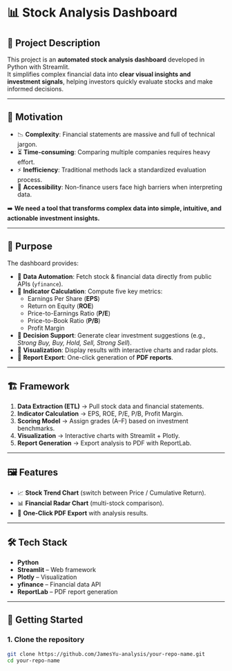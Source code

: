 # 📊 Stock Analysis Dashboard

## 🔎 Project Description
This project is an **automated stock analysis dashboard** developed in Python with Streamlit.  
It simplifies complex financial data into **clear visual insights and investment signals**, helping investors quickly evaluate stocks and make informed decisions.

---

## 🎯 Motivation
- 📉 **Complexity**: Financial statements are massive and full of technical jargon.  
- ⏳ **Time-consuming**: Comparing multiple companies requires heavy effort.  
- ⚡ **Inefficiency**: Traditional methods lack a standardized evaluation process.  
- 🚧 **Accessibility**: Non-finance users face high barriers when interpreting data.  

➡️ **We need a tool that transforms complex data into simple, intuitive, and actionable investment insights.**

---

## 🎯 Purpose
The dashboard provides:  
- 🔹 **Data Automation**: Fetch stock & financial data directly from public APIs (`yfinance`).  
- 🔹 **Indicator Calculation**: Compute five key metrics:
  - Earnings Per Share (**EPS**)  
  - Return on Equity (**ROE**)  
  - Price-to-Earnings Ratio (**P/E**)  
  - Price-to-Book Ratio (**P/B**)  
  - Profit Margin  
- 🔹 **Decision Support**: Generate clear investment suggestions (e.g., *Strong Buy, Buy, Hold, Sell, Strong Sell*).  
- 🔹 **Visualization**: Display results with interactive charts and radar plots.  
- 🔹 **Report Export**: One-click generation of **PDF reports**.

---

## 🏗 Framework
1. **Data Extraction (ETL)** → Pull stock data and financial statements.  
2. **Indicator Calculation** → EPS, ROE, P/E, P/B, Profit Margin.  
3. **Scoring Model** → Assign grades (A–F) based on investment benchmarks.  
4. **Visualization** → Interactive charts with Streamlit + Plotly.  
5. **Report Generation** → Export analysis to PDF with ReportLab.  

---

## 🖼 Features
- 📈 **Stock Trend Chart** (switch between Price / Cumulative Return).  
- 📊 **Financial Radar Chart** (multi-stock comparison).  
- 📑 **One-Click PDF Export** with analysis results.  

---

## 🛠 Tech Stack
- **Python**  
- **Streamlit** – Web framework  
- **Plotly** – Visualization  
- **yfinance** – Financial data API  
- **ReportLab** – PDF report generation  

---

## 🚀 Getting Started

### 1. Clone the repository
```bash
git clone https://github.com/JamesYu-analysis/your-repo-name.git
cd your-repo-name
